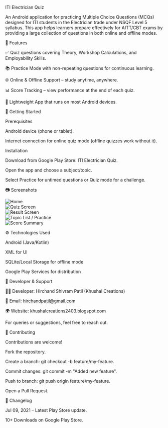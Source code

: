 ITI Electrician Quiz

An Android application for practicing Multiple Choice Questions (MCQs) designed for ITI students in the Electrician trade under NSQF Level 5 syllabus. This app helps learners prepare effectively for AITT/CBT exams by providing a large collection of questions in both online and offline modes.

📌 Features

✅ Quiz questions covering Theory, Workshop Calculations, and Employability Skills.

📚 Practice Mode with non-repeating questions for continuous learning.

🌐 Online & Offline Support – study anytime, anywhere.

📊 Score Tracking – view performance at the end of each quiz.

📱 Lightweight App that runs on most Android devices.


🚀 Getting Started

Prerequisites

Android device (phone or tablet).

Internet connection for online quiz mode (offline quizzes work without it).

Installation

Download from Google Play Store: ITI Electrician Quiz.

Open the app and choose a subject/topic.

Select Practice for untimed questions or Quiz mode for a challenge.

📷 Screenshots

![Home](screenshots/1.jpg)  
![Quiz Screen](screenshots/2.jpg)  
![Result Screen](screenshots/3.jpg)  
![Topic List / Practice](screenshots/4.jpg)  
![Score Summary](screenshots/5.jpg)

⚙️ Technologies Used

Android (Java/Kotlin)

XML for UI

SQLite/Local Storage for offline mode

Google Play Services for distribution

📩 Developer & Support

👨‍💻 Developer: Hirchand Shivram Patil (Khushal Creations)

📧 Email: hirchandpatil@gmail.com

🌍 Website: khushalcreations2403.blogspot.com

For queries or suggestions, feel free to reach out.

🤝 Contributing

Contributions are welcome!

Fork the repository.

Create a branch: git checkout -b feature/my-feature.

Commit changes: git commit -m "Added new feature".

Push to branch: git push origin feature/my-feature.

Open a Pull Request.

📝 Changelog

Jul 09, 2021 – Latest Play Store update.

10+ Downloads on Google Play Store.

